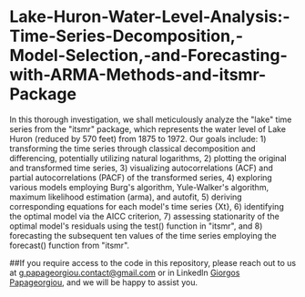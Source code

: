 # Lake-Huron-Water-Level-Analysis:-Time-Series-Decomposition,-Model-Selection,-and-Forecasting-with-ARMA-Methods-and-itsmr-Package
In this thorough investigation, we shall meticulously analyze the "lake" time series from the "itsmr" package, which represents the water level of Lake Huron (reduced by 570 feet) from 1875 to 1972. Our goals include: 1) transforming the time series through classical decomposition and differencing, potentially utilizing natural logarithms, 2) plotting the original and transformed time series, 3) visualizing autocorrelations (ACF) and partial autocorrelations (PACF) of the transformed series, 4) exploring various models employing Burg's algorithm, Yule-Walker's algorithm, maximum likelihood estimation (arma), and autofit, 5) deriving corresponding equations for each model's time series {Xt}, 6) identifying the optimal model via the AICC criterion, 7) assessing stationarity of the optimal model's residuals using the test() function in "itsmr", and 8) forecasting the subsequent ten values of the time series employing the forecast() function from "itsmr".

##If you require access to the code in this repository, please reach out to us at g.papageorgiou.contact@gmail.com or in Linkedln [Giorgos Papageorgiou](https://www.linkedin.com/in/giorgos-papageorgiou-3b27a9221), and we will be happy to assist you.

